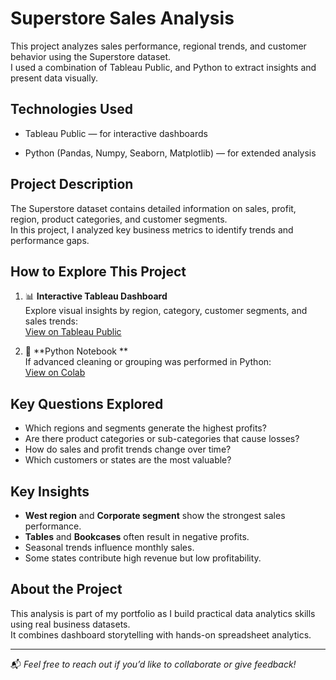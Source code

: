 # Superstore Sales Analysis

This project analyzes sales performance, regional trends, and customer behavior using the Superstore dataset.  
I used a combination of Tableau Public, and Python to extract insights and present data visually.

## Technologies Used

- Tableau Public — for interactive dashboards

-  Python (Pandas, Numpy, Seaborn, Matplotlib) — for extended analysis

## Project Description

The Superstore dataset contains detailed information on sales, profit, region, product categories, and customer segments.  
In this project, I analyzed key business metrics to identify trends and performance gaps.

## How to Explore This Project

1. 📊 **Interactive Tableau Dashboard**  
   Explore visual insights by region, category, customer segments, and sales trends:  
   [View on Tableau Public](https://public.tableau.com/app/profile/zhansaya.nessipbek/vizzes)

2. 🐍 **Python Notebook **  
   If advanced cleaning or grouping was performed in Python:  
   [View on Colab](https://colab.research.google.com/drive/1NfJun79CW31OQzzU2uaU1pEMnTK6sO8j)

## Key Questions Explored

- Which regions and segments generate the highest profits?
- Are there product categories or sub-categories that cause losses?
- How do sales and profit trends change over time?
- Which customers or states are the most valuable?

## Key Insights

- **West region** and **Corporate segment** show the strongest sales performance.
- **Tables** and **Bookcases** often result in negative profits.
- Seasonal trends influence monthly sales.
- Some states contribute high revenue but low profitability.

## About the Project

This analysis is part of my portfolio as I build practical data analytics skills using real business datasets.  
It combines dashboard storytelling with hands-on spreadsheet analytics.

---

📬 *Feel free to reach out if you’d like to collaborate or give feedback!*
